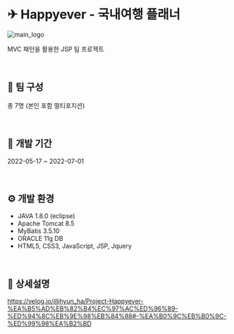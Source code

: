 # ✈ Happyever - 국내여행 플래너

![main_logo](https://user-images.githubusercontent.com/102229972/178930855-cd8fd770-a899-4c2f-985f-24e70c855118.png)

MVC 패턴을 활용한 JSP 팀 프로젝트

<br>

## 👩 팀 구성
총 7명 (본인 포함 멀티포지션)

<br>

## 📆 개발 기간
2022-05-17 ~ 2022-07-01

<br>

## ⚙ 개발 환경
- JAVA 1.8.0 (eclipse)
- Apache Tomcat 8.5
- MyBatis 3.5.10
- ORACLE 11g DB
- HTML5, CSS3, JavaScript, JSP, Jquery

<br>

## 🔗 상세설명
https://velog.io/@hyun_ha/Project-Happyever-%EA%B5%AD%EB%82%B4%EC%97%AC%ED%96%89-%ED%94%8C%EB%9E%98%EB%84%88#-%EA%B0%9C%EB%B0%9C-%ED%99%98%EA%B2%BD

